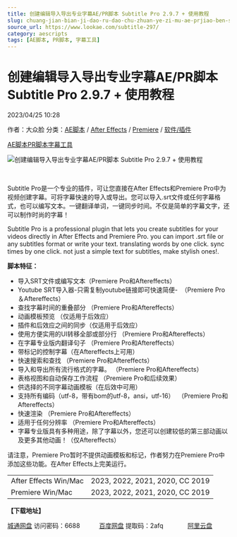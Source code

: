 ```yaml
---
title: 创建编辑导入导出专业字幕AE/PR脚本 Subtitle Pro 2.9.7 + 使用教程
slug: chuang-jian-bian-ji-dao-ru-dao-chu-zhuan-ye-zi-mu-ae-prjiao-ben-subtitle-pro-2-9-7-shi-yong-jiao-cheng
source_url: https://www.lookae.com/subtitle-297/
category: aescripts
tags: [AE脚本, PR脚本, 字幕工具]
---
```

# 创建编辑导入导出专业字幕AE/PR脚本 Subtitle Pro 2.9.7 + 使用教程

2023/04/25 10:28

作者：大众脸
分类：[AE脚本](https://www.lookae.com/after-effects/aescripts/) / [After Effects](https://www.lookae.com/after-effects/) / [Premiere](https://www.lookae.com/qitarjcj/premierezy/) / [软件/插件](https://www.lookae.com/qitarjcj/)

[AE脚本](https://www.lookae.com/tag/ae%e8%84%9a%e6%9c%ac/)[PR脚本](https://www.lookae.com/tag/pr%e8%84%9a%e6%9c%ac/)[字幕工具](https://www.lookae.com/tag/%e5%ad%97%e5%b9%95%e5%b7%a5%e5%85%b7/)

![创建编辑导入导出专业字幕AE/PR脚本 Subtitle Pro 2.9.7 + 使用教程](https://www.lookae.com/wp-content/uploads/2020/12/Subtitle-Pro-.jpg "创建编辑导入导出专业字幕AE/PR脚本 Subtitle Pro 2.9.7 + 使用教程-LookAE.com")

﻿

Subtitle Pro是一个专业的插件，可让您直接在After Effects和Premiere Pro中为视频创建字幕。可将字幕快速的导入或导出。您可以导入.srt文件或任何字幕格式，也可以编写文本。一键翻译单词，一键同步时间。不仅是简单的字幕文字，还可以制作时尚的字幕！

Subtitle Pro is a professional plugin that lets you create subtitles for your videos directly in After Effects and Premiere Pro. you can import .srt file or any subtitles format or write your text. translating words by one click. sync times by one click. not just a simple text for subtitles, make stylish ones!.

**脚本特征：**

* 导入SRT文件或编写文本（Premiere Pro和Aftereffects）
* Youtube SRT导入器-只需复制youtube链接即可快速简便-  （Premiere Pro＆Aftereffects）
* 查找字幕时间的重叠部分 （Premiere Pro和Aftereffects）
* 动画模板预览 （仅适用于后效应）
* 插件和后效应之间的同步（仅适用于后效应）
* 使用方便实用的UI转移全部或部分行 （Premiere Pro和Aftereffects）
* 在字幕专业版内翻译句子 （Premiere Pro和Aftereffects）
* 带标记的控制字幕（在Aftereffects上可用）
* 快速搜索和查找 （Premiere Pro和Aftereffects）
* 导入和导出所有流行格式的字幕。 （Premiere Pro和Aftereffects）
* 表格视图和自动保存工作流程 （Premiere Pro和后续效果）
* 供选择的不同字幕动画模板（在后效中可用）
* 支持所有编码（utf-8，带有bom的utf-8，ansi，utf-16）  （Premiere Pro和Aftereffects）
* 快速渲染 （Premiere Pro和Aftereffects）
* 适用于任何分辨率 （Premiere Pro和Aftereffects）
* 字幕专业版具有多种用途，除了字幕以外，您还可以创建较低的第三部动画以及更多其他动画！（仅Aftereffects）

请注意，Premiere Pro暂时不提供动画模板和标记，作者努力在Premiere Pro中添加这些功能。在After Effects上完美运行。

|  |  |
| --- | --- |
| After Effects Win/Mac | 2023, 2022, 2021, 2020, CC 2019 |
| Premiere Win/Mac | 2023, 2022, 2021, 2020, CC 2019 |

**【下载地址】**

[城通网盘](https://url70.ctfile.com/f/2827370-843432408-a2ca1d?p=4431) 访问密码：6688           [百度网盘](https://pan.baidu.com/s/1Tt0O662uWt1k0ezAa0bIsA?pwd=2afq) 提取码：2afq              [阿里云盘](https://www.aliyundrive.com/s/rJQVFG5qkxD)
